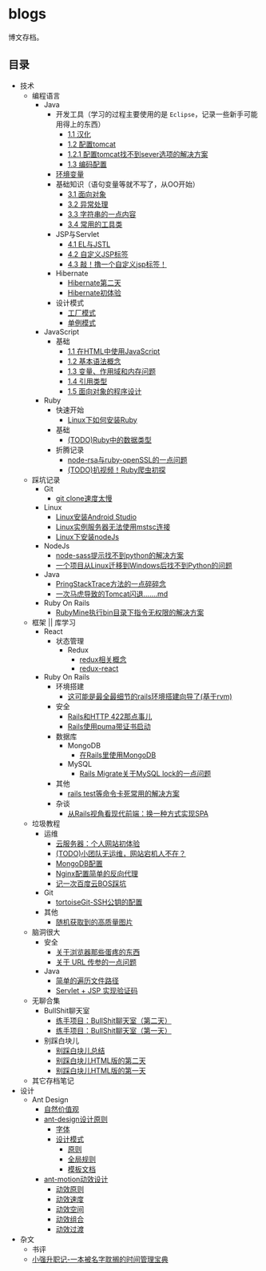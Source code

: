 # blogs
博文存档。

## 目录

- 技术
    - 编程语言
        - Java
            - 开发工具（学习的过程主要使用的是 `Eclipse`，记录一些新手可能用得上的东西）
                - [1.1 汉化](./技术/编程语言/java/1.1.汉化.md)
                - [1.2 配置tomcat](./技术/编程语言/java/1.2.配置tomcat.md)
                - [1.2.1 配置tomcat找不到sever选项的解决方案](./技术/编程语言/java/1.2.1.配置tomcat找不到sever选项的解决方案.md)
                - [1.3 编码配置](./技术/编程语言/java/1.3.编码配置.md)
            - [环境变量](./技术/编程语言/java/2.环境变量篇.md)
            - 基础知识（语句变量等就不写了，从OO开始）
                - [3.1 面向对象](./技术/编程语言/java/3.1.面向对象.md)
                - [3.2 异常处理](./技术/编程语言/java/3.2.异常处理.md)
                - [3.3 字符串的一点内容](./技术/编程语言/java/3.3.字符串的一点内容.md)
                - [3.4 常用的工具类](./技术/编程语言/java/3.4.常用的工具类.md)
            - JSP与Servlet
                - [4.1 EL与JSTL](./技术/编程语言/java/4.1.EL与JSTL.md)
                - [4.2 自定义JSP标签](./技术/编程语言/java/4.2.自定义JSP标签.md)
                - [4.3 敲！撸一个自定义jsp标签！](./技术/编程语言/java/敲！撸一个自定义jsp标签！.md)
            - Hibernate
                - [Hibernate第二天](./技术/编程语言/java/Hibernate第二天.md)
                - [Hibernate初体验](./技术/编程语言/java/Hibernate初体验.md)
            - 设计模式
                - [工厂模式](./技术/编程语言/java/设计模式（二）：工厂模式.md)
                - [单例模式](./技术/编程语言/java/设计模式（一）：单例模式.md)
        - JavaScript
            - 基础
                - [1.1 在HTML中使用JavaScript](./技术/编程语言/javascript/JavaScript-1-在HTML中使用JavaScript.md)
                - [1.2 基本语法概念](./技术/编程语言/javascript/JavaScript-2-基本语法概念.md)
                - [1.3 变量、作用域和内存问题](./技术/编程语言/javascript/JavaScript-3-变量、作用域和内存问题.md)
                - [1.4 引用类型](./技术/编程语言/javascript/JavaScript-4-引用类型.md)
                - [1.5 面向对象的程序设计](./技术/编程语言/javascript/JavaScript-5-面向对象的程序设计.md)
        - Ruby
            - 快速开始
                - [Linux下如何安装Ruby](./技术/编程语言/ruby/Linux下如何安装Ruby.md)
            - 基础
                - [(TODO)Ruby中的数据类型](./技术/编程语言/ruby/Ruby中的数据类型.md)
            - 折腾记录
                - [node-rsa与ruby-openSSL的一点问题](./技术/编程语言/ruby/node-rsa与ruby-openSSL的一点问题.md)
                - [(TODO)扒视频！Ruby爬虫初探](./技术/编程语言/ruby/扒视频！Ruby爬虫初探.md)
    - 踩坑记录
        - Git
            - [git clone速度太慢](./技术/踩坑记录/git-clone速度太慢.md)
        - Linux
            - [Linux安装Android Studio](./技术/踩坑记录/Linux安装android-studio.md)
            - [Linux实例服务器无法使用mstsc连接](./技术/踩坑记录/Linux实例服务器无法使用mstsc连接.md)
            - [Linux下安装nodeJs](./技术/踩坑记录/Linux下安装nodeJs.md)
        - NodeJs
            - [node-sass提示找不到python的解决方案](./技术/踩坑记录/node-sass提示找不到python的解决方案.md)
            - [一个项目从Linux迁移到Windows后找不到Python的问题](./技术/踩坑记录/项目从Linux迁移到Windows后找不到Python的问题.md)
        - Java
            - [PringStackTrace方法的一点碎碎念](./技术/踩坑记录/PringStackTrace方法的一点碎碎念.md)
            - [一次马虎导致的Tomcat闪退…….md](./技术/踩坑记录/一次马虎导致的Tomcat闪退…….md)
        - Ruby On Rails
            - [RubyMine执行bin目录下指令无权限的解决方案](./技术/踩坑记录/RubyMine执行bin目录下指令无权限的解决方案.md)
    - 框架 || 库学习
        - React
            - 状态管理
                - Redux
                    - [redux相关概念](./技术/框架学习/React/redux相关概念.md)
                    - [redux-react](./技术/框架学习/React/redux-react.md)
        - Ruby On Rails
            - 环境搭建
                - [这可能是最全最细节的rails环境搭建向导了(基于rvm)](./技术/框架学习/Rails/这可能是最全最细节的rails环境搭建向导了(基于rvm).md)
            - 安全
                - [Rails和HTTP 422那点事儿](/技术/框架学习/Rails/Rails和HTTP422那点事儿.md)
                - [Rails使用puma带证书启动](/技术/框架学习/Rails/Rails使用puma带证书启动.md)
            - 数据库
                - MongoDB
                    - [在Rails里使用MongoDB](/技术/框架学习/Rails/在Rails里使用MongoDB.md)
                - MySQL
                    - [Rails Migrate关于MySQL lock的一点问题](/技术/框架学习/Rails/Rails-Migrate关于MySQL-lock的一点问题.md)
            - 其他
                - [rails test等命令卡死常用的解决方案](/技术/框架学习/Rails/Rails-test等命令卡死常用的解决方案.md)
            - 杂谈
                - [从Rails视角看现代前端：换一种方式实现SPA](/技术/框架学习/Rails/从Rails视角看现代前端：换一种方式实现SPA.md)
    - 垃圾教程
        - 运维
            - [云服务器：个人网站初体验](./技术/垃圾教程/云服务器：个人网站初体验.md)
            - [(TODO)小团队无运维，网站宕机人不在？](./技术/垃圾教程/小团队无运维，网站宕机人不在？.md)
            - [MongoDB配置](./技术/垃圾教程/MongoDB配置.md)
            - [Nginx配置简单的反向代理](./技术/垃圾教程/Nginx配置简单的反向代理.md)
            - [记一次百度云BOS踩坑](./技术/垃圾教程/记一次百度云BOS踩坑.md)
        - Git
            - [tortoiseGit-SSH公钥的配置](./技术/垃圾教程/tortoiseGit-SSH公钥的配置.md)
        - 其他
            - [随机获取到的高质量图片](./技术/垃圾教程/随机获取到的高质量图片.md)
    - 脑洞很大
        - 安全
            - [关于浏览器那些蛋疼的东西](./技术/脑洞很大/关于浏览器那些蛋疼的东西.md)
            - [关于 URL 传参的一点问题](./技术/脑洞很大/关于Url传参的一点问题.md)
        - Java
            - [简单的遍历文件路径](./技术/脑洞很大/简单的遍历文件路径.md)
            - [Servlet  + JSP 实现验证码](./技术/脑洞很大/servlet+jsp实现验证码.md)
    - 无聊合集
        - BullShit聊天室
            - [练手项目：BullShit聊天室（第二天）](./技术/无聊的很（做点小东西）/练手项目：BullShit聊天室（第二天）.md)
            - [练手项目：BullShit聊天室（第一天）](./技术/无聊的很（做点小东西）/练手项目：BullShit聊天室（第一天）.md)
        - 别踩白块儿
            - [别踩白块儿总结](./技术/无聊的很（做点小东西）/别踩白块儿总结.md)
            - [别踩白块儿HTML版的第二天](./技术/无聊的很（做点小东西）/别踩白块儿HTML版的第二天.md)
            - [别踩白块儿HTML版的第一天](./技术/无聊的很（做点小东西）/别踩白块儿HTML版的第一天.md)
    - 其它存档笔记
- 设计
    - Ant Design
        - [自然价值观](./设计/antd/自然价值观.md)
        - [ant-design设计原则](./设计/antd/ant-design设计原则.md)
            - [字体](./设计/antd/字体.md)
            - [设计模式](./设计/antd/设计模式.md)
                - [原则](./设计/antd/原则.md)
                - [全局规则](./设计/antd/全局规则.md)
                - [模板文档](./设计/antd/模板文档.md)
        - [ant-motion动效设计](./设计/antd/ant-motion动效设计.md)
            - [动效原则](./设计/antd/动效原则.md)
            - [动效速度](./设计/antd/动效速度.md)
            - [动效空间](./设计/antd/动效空间.md)
            - [动效组合](./设计/antd/动效组合.md)
            - [动效过渡](./设计/antd/动效过渡.md)
- 杂文
    - 书评
    - [小强升职记-一本被名字耽搁的时间管理宝典](./杂文/小强升职记-一本被名字耽搁的时间管理宝典.md)